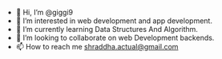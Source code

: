 - 👋 Hi, I’m @giggi9
- 👀 I’m interested in web development and app development.
- 🌱 I’m currently learning Data Structures And Algorithm.
- 💞️ I’m looking to collaborate on web Development backends.
- 📫 How to reach me shraddha.actual@gmail.com

<!---
giggi9/giggi9 is a ✨ special ✨ repository because its `README.md` (this file) appears on your GitHub profile.
You can click the Preview link to take a look at your changes.
--->
